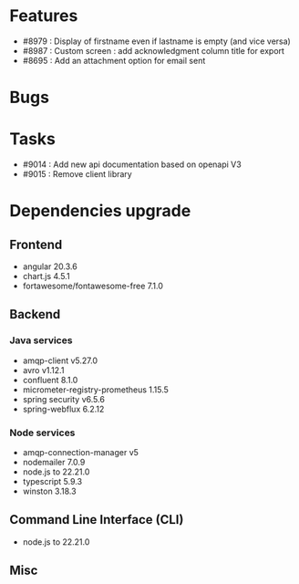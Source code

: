 
# Features

- #8979 : Display of firstname even if lastname is empty (and vice versa)
- #8987 : Custom screen : add acknowledgment column title for export
- #8695 : Add an attachment option for email sent

# Bugs

# Tasks

- #9014 : Add new api documentation based on openapi V3
- #9015 : Remove client library

  
# Dependencies upgrade

## Frontend

- angular 20.3.6
- chart.js 4.5.1
- fortawesome/fontawesome-free 7.1.0

## Backend 


### Java services 
- amqp-client v5.27.0
- avro v1.12.1
- confluent 8.1.0
- micrometer-registry-prometheus 1.15.5
- spring security v6.5.6
- spring-webflux 6.2.12

  
### Node services

- amqp-connection-manager v5
- nodemailer 7.0.9
- node.js to 22.21.0 
- typescript 5.9.3
- winston 3.18.3


## Command Line Interface (CLI)

- node.js to 22.21.0 

## Misc





